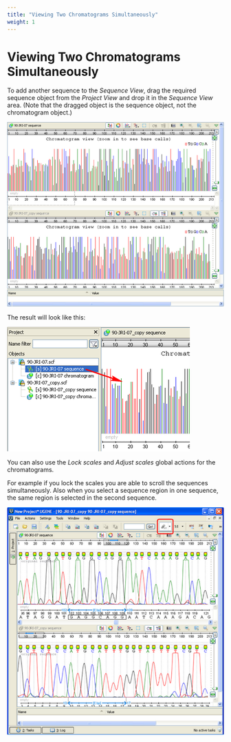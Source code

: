 ```yaml
---
title: "Viewing Two Chromatograms Simultaneously"
weight: 1
---
```



# Viewing Two Chromatograms Simultaneously

To add another sequence to the _Sequence View_, drag the required sequence object from the _Project View_ and drop it in the _Sequence View_ area. (Note that the dragged object is the sequence object, not the chromatogram object.)


![](/images/65929564/65929565.png)

The result will look like this:


![](/images/65929564/65929566.png)

You can also use the _Lock scales_ and _Adjust scales_ global actions for the chromatograms.

For example if you lock the scales you are able to scroll the sequences simultaneously. Also when you select a sequence region in one sequence, the same region is selected in the second sequence.


![](/images/65929564/65929567.png)
